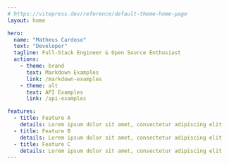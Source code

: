 ```yaml
---
# https://vitepress.dev/reference/default-theme-home-page
layout: home

hero:
  name: "Matheus Cardoso"
  text: "Developer"
  tagline: Full-Stack Engineer & Open Source Enthusiast
  actions:
    - theme: brand
      text: Markdown Examples
      link: /markdown-examples
    - theme: alt
      text: API Examples
      link: /api-examples

features:
  - title: Feature A
    details: Lorem ipsum dolor sit amet, consectetur adipiscing elit
  - title: Feature B
    details: Lorem ipsum dolor sit amet, consectetur adipiscing elit
  - title: Feature C
    details: Lorem ipsum dolor sit amet, consectetur adipiscing elit
---
```


